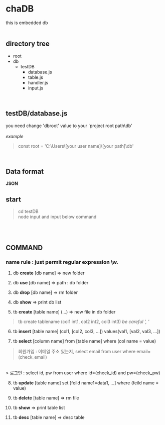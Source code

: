 # chaDB
this is embedded db
<br>
<br>

## directory tree
- root<br>
- db
    - testDB
        - database.js
        - table.js
        - handler.js
        - input.js
<br>

## testDB/database.js
you need change 'dbroot' value to your 'project root path\\db'<br>
<br>*example*
> const root = 'C:\\Users\\[your user name]\\[your path]\\db'
<br>

## Data format
**JSON**

## start

> cd testDB<br>
> node input
and input below command 
<br>
<br>

## COMMAND

### name rule : just permit regular expression \w.

1. db **create** [db name] => new folder
2. db **use** [db name] => path : db folder
3. db **drop** [db name] => rm folder
4. db **show** => print db list

5. tb **create** [table name] (...) => new file in db folder<br>
> tb create tablename (col1 int1, col2 int2, col3 int3)  *be careful ', '*

6. tb **insert** [table name] (col1, [col2, col3, ...]) values(val1, [val2, val3, ...])

7. tb **select** [column name] from [table name] where (col name = value)
> 회원가입 : 이메일 주소 있는지, select email from user where email=(check_email)<br>
<br>
> 로그인 : select id, pw from user where id=(check_id) and pw=(check_pw)

8. tb **update** [table name] set [feild name1=data1, ...] where (feild name = value)

9. tb **delete** [table name] => rm file
10. tb **show**  => print table list
11. tb **desc** [table name] => desc table
